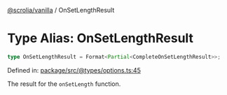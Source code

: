 [@scrolia/vanilla](../README.md) / OnSetLengthResult

# Type Alias: OnSetLengthResult

```ts
type OnSetLengthResult = Format<Partial<CompleteOnSetLengthResult>>;
```

Defined in: [package/src/@types/options.ts:45](https://github.com/scrolia/vanilla/blob/c815e216f987f48e097bcb0896f128fe43b9f55a/package/src/@types/options.ts#L45)

The result for the `onSetLength` function.
